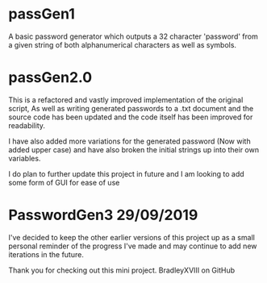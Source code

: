 # passGen1
A basic password generator which outputs a 32 character 'password' from a given string of both alphanumerical characters as well as symbols.

# passGen2.0
This is a refactored and vastly improved implementation of the original script, As well as writing generated passwords to a .txt document
and the source code has been updated and the code itself has been improved for readability.

I have also added more variations for the generated password (Now with added upper case) and have also broken the initial strings up into 
their own variables.

I do plan to further update this project in future and I am looking to add some form of GUI for ease of use

# PasswordGen3 29/09/2019
I've decided to keep the other earlier versions of this project up as a small personal reminder of the progress I've made and may continue to add new iterations in the future.



Thank you for checking out this mini project.
BradleyXVIII on GitHub
